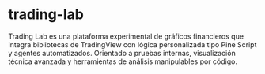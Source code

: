 # trading-lab
Trading Lab es una plataforma experimental de gráficos financieros que integra bibliotecas de TradingView con lógica personalizada tipo Pine Script y agentes automatizados. Orientado a pruebas internas, visualización técnica avanzada y herramientas de análisis manipulables por código.
